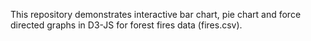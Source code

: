 This repository demonstrates interactive bar chart, pie chart and force directed graphs in D3-JS for forest fires data (fires.csv). 
